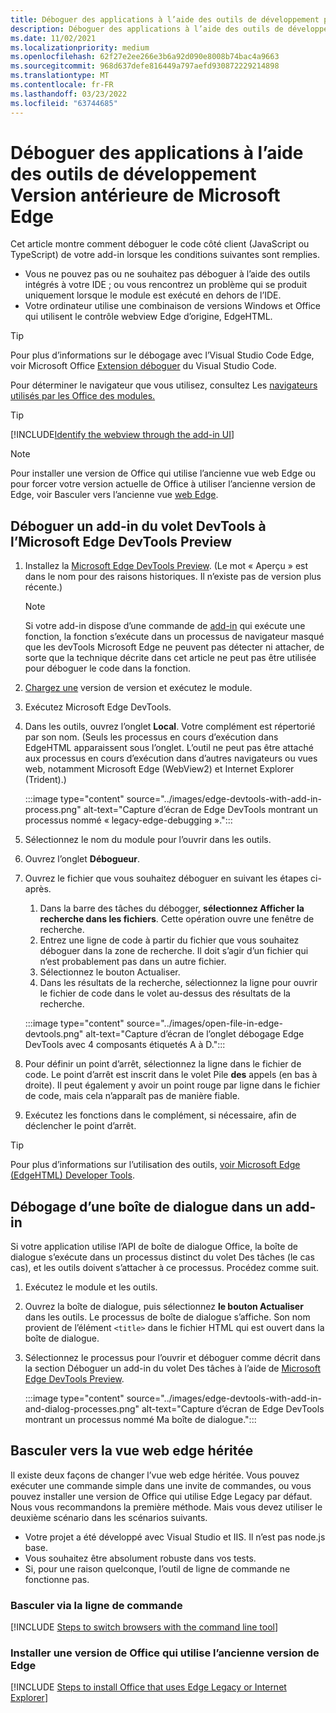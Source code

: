 ```yaml
---
title: Déboguer des applications à l’aide des outils de développement pour Version antérieure de Microsoft Edge
description: Déboguer des applications à l’aide des outils de développement Version antérieure de Microsoft Edge.
ms.date: 11/02/2021
ms.localizationpriority: medium
ms.openlocfilehash: 62f27e2ee266e3b6a92d090e8008b74bac4a9663
ms.sourcegitcommit: 968d637defe816449a797aefd930872229214898
ms.translationtype: MT
ms.contentlocale: fr-FR
ms.lasthandoff: 03/23/2022
ms.locfileid: "63744685"
---
```

# <a name="debug-add-ins-using-developer-tools-in-microsoft-edge-legacy"></a>Déboguer des applications à l’aide des outils de développement Version antérieure de Microsoft Edge

Cet article montre comment déboguer le code côté client (JavaScript ou TypeScript) de votre add-in lorsque les conditions suivantes sont remplies.

- Vous ne pouvez pas ou ne souhaitez pas déboguer à l’aide des outils intégrés à votre IDE ; ou vous rencontrez un problème qui se produit uniquement lorsque le module est exécuté en dehors de l’IDE.
- Votre ordinateur utilise une combinaison de versions Windows et Office qui utilisent le contrôle webview Edge d’origine, EdgeHTML.

> [!TIP]
> Pour plus d’informations sur le débogage avec l’Visual Studio Code Edge, voir Microsoft Office [Extension déboguer](debug-with-vs-extension.md) du Visual Studio Code.

Pour déterminer le navigateur que vous utilisez, consultez Les [navigateurs utilisés par les Office des modules.](../concepts/browsers-used-by-office-web-add-ins.md) 

> [!TIP]
> [!INCLUDE[Identify the webview through the add-in UI](../includes/identify-webview-in-ui.md)]

> [!NOTE]
> Pour installer une version de Office qui utilise l’ancienne vue web Edge ou pour forcer votre version actuelle de Office à utiliser l’ancienne version de Edge, voir Basculer vers l’ancienne vue [web Edge](#switch-to-the-edge-legacy-webview).

## <a name="debug-a-task-pane-add-in-using-microsoft-edge-devtools-preview"></a>Déboguer un add-in du volet DevTools à l’Microsoft Edge DevTools Preview

1. Installez la [Microsoft Edge DevTools Preview](https://www.microsoft.com/p/microsoft-edge-devtools-preview/9mzbfrmz0mnj?activetab=pivot%3Aoverviewtab). (Le mot « Aperçu » est dans le nom pour des raisons historiques. Il n’existe pas de version plus récente.)

   > [!NOTE]
   > Si votre add-in dispose d’une commande de [add-in](../design/add-in-commands.md) qui exécute une fonction, la fonction s’exécute dans un processus de navigateur masqué que les devTools Microsoft Edge ne peuvent pas détecter ni attacher, de sorte que la technique décrite dans cet article ne peut pas être utilisée pour déboguer le code dans la fonction.

1. [Chargez une](create-a-network-shared-folder-catalog-for-task-pane-and-content-add-ins.md) version de version et exécutez le module.
1. Exécutez Microsoft Edge DevTools.
1. Dans les outils, ouvrez l’onglet **Local**. Votre complément est répertorié par son nom. (Seuls les processus en cours d’exécution dans EdgeHTML apparaissent sous l’onglet. L’outil ne peut pas être attaché aux processus en cours d’exécution dans d’autres navigateurs ou vues web, notamment Microsoft Edge (WebView2) et Internet Explorer (Trident).)

   :::image type="content" source="../images/edge-devtools-with-add-in-process.png" alt-text="Capture d’écran de Edge DevTools montrant un processus nommé « legacy-edge-debugging ».":::

1. Sélectionnez le nom du module pour l’ouvrir dans les outils.
1. Ouvrez l’onglet **Débogueur**.
1. Ouvrez le fichier que vous souhaitez déboguer en suivant les étapes ci-après.

   1. Dans la barre des tâches du débogger, **sélectionnez Afficher la recherche dans les fichiers**. Cette opération ouvre une fenêtre de recherche.
   1. Entrez une ligne de code à partir du fichier que vous souhaitez déboguer dans la zone de recherche. Il doit s’agir d’un fichier qui n’est probablement pas dans un autre fichier.
   1. Sélectionnez le bouton Actualiser.
   1. Dans les résultats de la recherche, sélectionnez la ligne pour ouvrir le fichier de code dans le volet au-dessus des résultats de la recherche.

   :::image type="content" source="../images/open-file-in-edge-devtools.png" alt-text="Capture d’écran de l’onglet débogage Edge DevTools avec 4 composants étiquetés A à D.":::

1. Pour définir un point d’arrêt, sélectionnez la ligne dans le fichier de code. Le point d’arrêt est inscrit dans le volet Pile **des** appels (en bas à droite). Il peut également y avoir un point rouge par ligne dans le fichier de code, mais cela n’apparaît pas de manière fiable.
1. Exécutez les fonctions dans le complément, si nécessaire, afin de déclencher le point d’arrêt.

> [!TIP]
> Pour plus d’informations sur l’utilisation des outils, [voir Microsoft Edge (EdgeHTML) Developer Tools](/archive/microsoft-edge/legacy/developer/devtools-guide/).

## <a name="debug-a-dialog-in-an-add-in"></a>Débogage d’une boîte de dialogue dans un add-in

Si votre application utilise l’API de boîte de dialogue Office, la boîte de dialogue s’exécute dans un processus distinct du volet Des tâches (le cas cas), et les outils doivent s’attacher à ce processus. Procédez comme suit.

1. Exécutez le module et les outils.
1. Ouvrez la boîte de dialogue, puis sélectionnez **le bouton Actualiser** dans les outils. Le processus de boîte de dialogue s’affiche. Son nom provient de l’élément `<title>` dans le fichier HTML qui est ouvert dans la boîte de dialogue.
1. Sélectionnez le processus pour l’ouvrir et déboguer comme décrit dans la section Déboguer un add-in du volet Des tâches à l’aide de [Microsoft Edge DevTools Preview](#debug-a-task-pane-add-in-using-microsoft-edge-devtools-preview).

   :::image type="content" source="../images/edge-devtools-with-add-in-and-dialog-processes.png" alt-text="Capture d’écran de Edge DevTools montrant un processus nommé Ma boîte de dialogue.":::

## <a name="switch-to-the-edge-legacy-webview"></a>Basculer vers la vue web edge héritée

Il existe deux façons de changer l’vue web edge héritée. Vous pouvez exécuter une commande simple dans une invite de commandes, ou vous pouvez installer une version de Office qui utilise Edge Legacy par défaut. Nous vous recommandons la première méthode. Mais vous devez utiliser le deuxième scénario dans les scénarios suivants.

- Votre projet a été développé avec Visual Studio et IIS. Il n’est pas node.js base.
- Vous souhaitez être absolument robuste dans vos tests.
- Si, pour une raison quelconque, l’outil de ligne de commande ne fonctionne pas.

### <a name="switch-via-the-command-line"></a>Basculer via la ligne de commande

[!INCLUDE [Steps to switch browsers with the command line tool](../includes/use-legacy-edge-or-ie.md)]

### <a name="install-a-version-of-office-that-uses-edge-legacy"></a>Installer une version de Office qui utilise l’ancienne version de Edge

[!INCLUDE [Steps to install Office that uses Edge Legacy or Internet Explorer](../includes/install-office-that-uses-legacy-edge-or-ie.md)]

